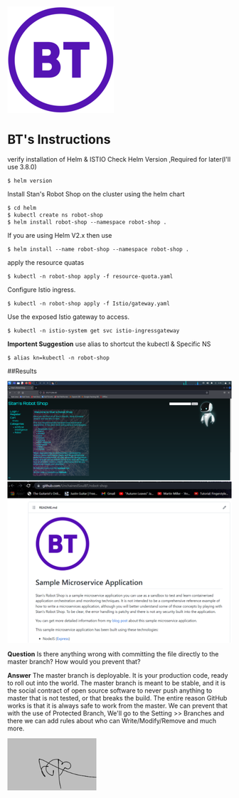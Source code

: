 
![alt text](https://github.com/UnchainedSoulBT/robot-shop/blob/Ben_Tal/BT_Logo.jpeg?raw=true)
# BT's Instructions
verify installation of Helm & ISTIO
Check Helm Version ,Required for later(I'll use 3.8.0)
```shell
$ helm version
```

Install Stan's Robot Shop on the cluster using the helm chart 
```shell
$ cd helm
$ kubectl create ns robot-shop
$ helm install robot-shop --namespace robot-shop .
```
If you are using Helm V2.x then use
```shell
$ helm install --name robot-shop --namespace robot-shop .
```
apply the resource quatas
```shell
$ kubectl -n robot-shop apply -f resource-quota.yaml
```
Configure Istio ingress.
```shell
$ kubectl -n robot-shop apply -f Istio/gateway.yaml
```
Use the exposed Istio gateway to access.

```shell
$ kubectl -n istio-system get svc istio-ingressgateway
```
**Importent Suggestion**
use alias to shortcut the kubectl & Specific NS
```shell
$ alias kn=kubectl -n robot-shop
```
##Results


<img src="Result.png" alt="drawing" width="800"/>
<img src="Result2.png" alt="drawing" width="800"/>

**Question**
Is there anything wrong with committing the file directly to the master
branch? How would you prevent that?

**Answer**
The master branch is deployable. It is your production code, ready to roll out into the world.
The master branch is meant to be stable, and it is the social contract of open source software to never push anything to master that is not tested, or that breaks the build. 
The entire reason GitHub works is that it is always safe to work from the master.
We can prevent that with the use of Protected Branch, We'll go to the Setting >> Branches and there we can add rules about who can Write/Modify/Remove and much more.

<img src="BT_Sign.jpeg" alt="drawing" width="200"/>
